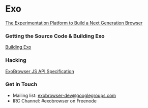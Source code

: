 Exo
====

[The Experimentation Platform to Build a Next Generation Browser](https://github.com/spolu/exo/wiki/The-Experimentation-Platform-to-Build-a-Next-generation-Web-Browser)

### Getting the Source Code & Building Exo

[Building Exo](https://github.com/spolu/exo/wiki/Building-Exo)

### Hacking

[ExoBrowser JS API Specification](https://github.com/spolu/exo/blob/master/API.md)

### Get in Touch

- Mailing list: [exobrowser-dev@googlegroups.com](https://groups.google.com/forum/#!forum/exobrowser-dev)
- IRC Channel: #exobrowser on Freenode
